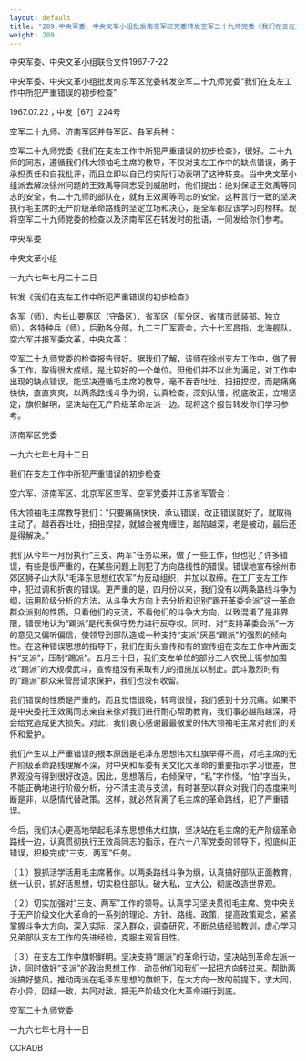 ```yaml
---
layout: default
title: "289.中央军委、中央文革小组批发南京军区党委转发空军二十九师党委《我们在支左工作中所犯严重错误的初步检查》"
weight: 289
---
```


中央军委、中央文革小组联合文件1967-7-22

中央军委、中央文革小组批发南京军区党委转发空军二十九师党委“我们在支左工作中所犯严重错误的初步检查”

1967.07.22；中发［67］224号

空军二十九师、济南军区并各军区、各军兵种：

空军二十九师党委《我们在支左工作中所犯严重错误的初步检查》，很好。二十九师的同志，遵循我们伟大领袖毛主席的教导，不仅对支左工作中的缺点错误，勇于承担责任和自我批评，而且立即以自己的实际行动表明了这种转变。当中央文革小组派去解决徐州问题的王效禹等同志受到威胁时，他们提出：绝对保证王效禹等同志的安全，有二十九师的部队在，就有王效禹等同志的安全。这种言行一致的坚决执行毛主席的无产阶级革命路线的坚定立场和决心，是全军都应该学习的榜样。现将空军二十九师党委的检查以及济南军区在转发时的批语，一同发给你们参考。

中央军委

中央文革小组

一九六七年七月二十二日

转发《我们在支左工作中所犯严重错误的初步检查》

各军（师）、内长山要塞区（守备区）、省军区（军分区、省辖市武装部、独立师）、各特种兵（师），后勤各分部，九二三厂军管会，六十七军昌指，北海舰队、空六军并报军委文革，中央文革：

空军二十九师党委的检查报告很好。据我们了解，该师在徐州支左工作中，做了很多工作，取得很大成绩，是比较好的一个单位。但他们并不以此为满足，对工作中出现的缺点错误，能坚决遵循毛主席的教导，毫不吞吞吐吐，扭扭捏捏，而是痛痛快快，直直爽爽，以两条路线斗争为纲，认真检查，深刻认错，彻底改正，立埸坚定，旗帜鲜明，坚决站在无产阶级革命左派一边。现将这个报告转发你们学习参考。

济南军区党委

一九六七年七月十二日

我们在支左工作中所犯严重错误的初步检查

空六军、济南军区、北京军区空军、空军党委并江苏省军管会：

伟大领袖毛主席教导我们：“只要痛痛快快，承认错误，改正错误就好了，就取得主动了。越吞吞吐吐，扭扭捏捏，就越会被鬼缠住，越陷越深，老是被动，最后还是得解决。”

我们从今年一月份执行“三支、两军"任务以来，做了一些工作，但也犯了许多错误，有些是很严重的，在某些问题上则犯了方向路线性的错误。错误地宣布徐州市郊区狮子山大队“毛泽东思想红农军”为反动组织，并加以取缔。在工厂支左工作中，犯过调和折衷的错误。更严重的是，四月份以来，我们没有以两条路线斗争为纲，运用阶级分析的方法，从斗争大方向上去分析和识别“踢开革委会派”这一革命群众派别的性质，只看他们的支流，不看他们的斗争大方向，以致混淆了是非界限，错误地认为“踢派”是代表保守势力进行反夺权。同时，对“支持革委会派”一方的意见又偏听偏信，使领导到部队造成一种支持“支派”厌恶“踢派”的强烈的倾向性。在这种错误思想的指导下，我们在街头宣传和有的宣传组在支左工作中片面支持“支派”，压制“踢派”。五月三十日，我们支左单位的部分工人农民上街参加围攻“踢派”的大规模武斗，宣传组没有采取有力的措施加以制止。武斗激烈时有的“踢派”群众来营房请求保护，我们也没有收留。

我们错误的性质是严重的，而且觉悟很晚，转弯很慢，我们感到十分沉痛。如果不是中央委托王效禹同志亲自来徐对我们进行耐心帮助教育，我们事必越陷越深，将会给党造成更大损失。对此，我们衷心感谢最最敬爱的伟大领袖毛主席对我们的关怀和爱护。

我们产生以上严重错误的根本原因是毛泽东思想伟大红旗举得不高，对毛主席的无产阶级革命路线理解不深，对中央和军委有关文化大革命的重要指示学习很差，世界观没有得到很好改造。因此，思想落后，右倾保守，“私”字作怪，“怕”字当头，不能正确地进行阶级分析，分不清主流与支流，有时甚至以群众对我们的态度来判断是非，以感情代替政策。这样，就必然背离了毛主席的革命路线，犯了严重错误。

今后，我们决心更高地举起毛泽东思想伟大红旗，坚决站在毛主席的无产阶级革命路线一边，认真贯彻执行王效禹同志的指示，在六十八军党委的领导下，彻底纠正错误，积极完成“三支、两军”任务。

（１）狠抓活学活用毛主席著作。以两条路线斗争为纲，认真搞好部队正面教育，统一认识，抓好活思想，切实稳住部队。破大私，立大公，彻底改造世界观。

（２）切实加强对“三支、两军”工作的领导。认真学习坚决贯彻毛主席、党中央关于无产阶级文化大革命的一系列的理论、方针、路线、政策，提高政策观念，紧紧掌握斗争大方向，深入实际，深入群众，调查研究，不断总结经验教训，虚心学习兄弟部队支左工作的先进经验，克服主观盲目性。

（３）在支左工作中旗帜鲜明。坚决支持“踢派”的革命行动，坚决站到革命左派一边，同时做好“支派”的政治思想工作，动员他们和我们一起把方向转过来。帮助两派搞好整风，推动两派在毛泽东思想的旗帜下，在大方向一致的前提下，求大同，存小异，团结一致，共同对敌，把无产阶级文化大革命进行到底。

空军二十九师党委

一九六七年七月十一日

CCRADB

